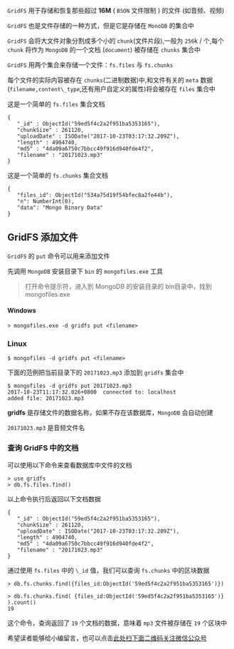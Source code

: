 `GridFS` 用于存储和恢复那些超过 **16M** ( `BSON` 文件限制 ) 的文件 (如音频、视频)

`GridFS` 也是文件存储的一种方式，但是它是存储在 `MonoDB` 的集合中

`GridFS` 会将大文件对象分割成多个小的 `chunk`(文件片段),一般为 `256`k / 个,每个 `chunk` 将作为 `MongoDB` 的一个文档 (`document`) 被存储在 `chunks` 集合中

`GridFS` 用两个集合来存储一个文件：`fs.files` 与 `fs.chunks`

每个文件的实际内容被存在 `chunks`(二进制数据)中,和文件有关的 `meta` 数据 (`filename,content\_type`,还有用户自定义的属性)将会被存在 `files` 集合中

这是一个简单的 `fs.files` 集合文档

```
{
   "_id" : ObjectId("59ed5f4c2a2f951ba5353165"),
   "chunkSize" : 261120,
   "uploadDate" : ISODate("2017-10-23T03:17:32.209Z"),
   "length" : 4904740, 
   "md5" : "4da09a6750c7bbcc49f916d940fde4f2", 
   "filename" : "20171023.mp3" 
}
```

这是一个简单的 `fs.chunks` 集合文档

```
{
   "files_id": ObjectId("534a75d19f54bfec8a2fe44b"),
   "n": NumberInt(0),
   "data": "Mongo Binary Data"
}
```

## GridFS 添加文件 ##

`GridFS` 的 `put` 命令可以用来添加文件

先调用 `MongoDB` 安装目录下 `bin` 的 `mongofiles.exe` 工具

> 打开命令提示符，进入到 MongoDB 的安装目录的 bin目录中，找到 mongofiles.exe

#### Windows ####

```
> mongofiles.exe -d gridfs put <filename>
```

### Linux ###

```
$ mongofiles -d gridfs put <filename>
```

下面的范例把当前目录下的 `20171023.mp3` 添加到 `gridfs` 集合中

```
$ mongofiles -d gridfs put 20171023.mp3
2017-10-23T11:17:32.026+0800  connected to: localhost
added file: 20171023.mp3
```

**gridfs** 是存储文件的数据名称，如果不存在该数据库，`MongoDB` 会自动创建

`20171023.mp3` 是音频文件名

### 查询 GridFS 中的文档 ###

可以使用以下命令来查看数据库中文件的文档

```
> use gridfs
> db.fs.files.find()
```

以上命令执行后返回以下文档数据

```
{
   "_id" : ObjectId("59ed5f4c2a2f951ba5353165"),
   "chunkSize" : 261120,
   "uploadDate" : ISODate("2017-10-23T03:17:32.209Z"),
   "length" : 4904740, 
   "md5" : "4da09a6750c7bbcc49f916d940fde4f2", 
   "filename" : "20171023.mp3" 
}
```

通过使用 `fs.files` 中的 `\_id` 值，我们可以查询 `fs.chunks` 中的区块数据

```
> db.fs.chunks.find({files_id:ObjectId('59ed5f4c2a2f951ba5353165')})
```

```
> db.fs.chunks.find( {files_id:ObjectId('59ed5f4c2a2f951ba5353165')} ).count()
19
```

这个命令，查询返回了 `19` 个文档的数据，意味着 `mp3` 文件被存储在 `19` 个区块中

希望读者能够给小编留言，也可以点击[此处扫下面二维码关注微信公众号](https://www.ycbbs.vip/?p=28 "此处扫下面二维码关注微信公众号")